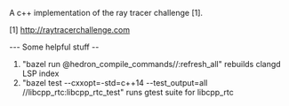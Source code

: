 A c++ implementation of the ray tracer challenge [1].

[1] http://raytracerchallenge.com

--- Some helpful stuff --

1. "bazel run @hedron_compile_commands//:refresh_all" rebuilds clangd LSP index
2. "bazel test --cxxopt=-std=c++14 --test_output=all //libcpp_rtc:libcpp_rtc_test" runs gtest suite for libcpp_rtc 




